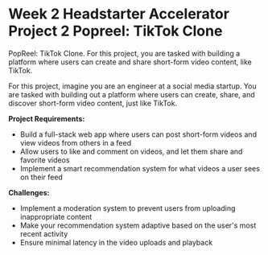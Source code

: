 # Week 2 Headstarter Accelerator Project 2 Popreel: TikTok Clone

PopReel: TikTok Clone.
For this project, you are tasked with building a platform where users can create and share short-form video content, like TikTok.


For this project, imagine you are an engineer at a social media startup. You are tasked with building out a platform where users can create, share, and discover short-form video content, just like TikTok.

**Project Requirements:**

- Build a full-stack web app where users can post short-form videos and view videos from others in a feed
- Allow users to like and comment on videos, and let them share and favorite videos
- Implement a smart recommendation system for what videos a user sees on their feed

**Challenges:**

- Implement a moderation system to prevent users from uploading inappropriate content
- Make your recommendation system adaptive based on the user's most recent activity
- Ensure minimal latency in the video uploads and playback



